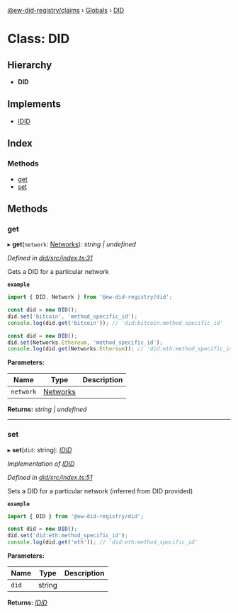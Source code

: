 [@ew-did-registry/claims](../README.md) › [Globals](../globals.md) › [DID](did.md)

# Class: DID

## Hierarchy

* **DID**

## Implements

* [IDID](../interfaces/idid.md)

## Index

### Methods

* [get](did.md#get)
* [set](did.md#set)

## Methods

###  get

▸ **get**(`network`: [Networks](../enums/networks.md)): *string | undefined*

*Defined in [did/src/index.ts:31](https://github.com/energywebfoundation/ew-did-registry/blob/b17cc12/packages/did/src/index.ts#L31)*

Gets a DID for a particular network

**`example`** 
```typescript
import { DID, Network } from '@ew-did-registry/did';

const did = new DID();
did.set('bitcoin', 'method_specific_id');
console.log(did.get('bitcoin')); // 'did:bitcoin:method_specific_id'

const did = new DID();
did.set(Networks.Ethereum, 'method_specific_id');
console.log(did.get(Networks.Ethereum)); // 'did:eth:method_specific_id'
```

**Parameters:**

Name | Type | Description |
------ | ------ | ------ |
`network` | [Networks](../enums/networks.md) |   |

**Returns:** *string | undefined*

___

###  set

▸ **set**(`did`: string): *[IDID](../interfaces/idid.md)*

*Implementation of [IDID](../interfaces/idid.md)*

*Defined in [did/src/index.ts:51](https://github.com/energywebfoundation/ew-did-registry/blob/b17cc12/packages/did/src/index.ts#L51)*

Sets a DID for a particular network (inferred from DID provided)

**`example`** 
```typescript
import { DID } from '@ew-did-registry/did';

const did = new DID();
did.set('did:eth:method_specific_id');
console.log(did.get('eth')); // 'did:eth:method_specific_id'
```

**Parameters:**

Name | Type | Description |
------ | ------ | ------ |
`did` | string |   |

**Returns:** *[IDID](../interfaces/idid.md)*
